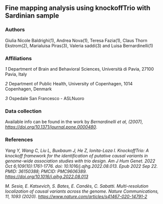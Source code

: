 ## Fine mapping analysis using knockoffTrio with Sardinian sample

### Authors 
Giulia Nicole Baldrighi(1), Andrea Nova(1), Teresa Fazia(1), Claus Thorn Ekstrom(2), Marialuisa Piras(3), Valeria saddi(3) and Luisa Bernardinelli(1)

### Affiliations
*1* Department of Brain and Behavioral Sciences, Università di Pavia, 27100 Pavia, Italy

*2* Department of Public Health, University of Copenhagen, 1014 Copenhagen, Denmark

*3* Ospedale San Francesco - ASLNuoro



### Data collection
Available info can be found in the work by *Bernardinelli et al, (2007), https://doi.org/10.1371/journal.pone.0000480*.


### References
*Yang Y, Wang C, Liu L, Buxbaum J, He Z, Ionita-Laza I. KnockoffTrio: A knockoff framework for the identification of putative causal variants in genome-wide association studies with trio design. Am J Hum Genet. 2022 Oct 6;109(10):1761-1776. doi: 10.1016/j.ajhg.2022.08.013. Epub 2022 Sep 22. PMID: 36150388; PMCID: PMC9606389. https://doi.org/10.1016/j.ajhg.2022.08.013*

*M. Sesia, E. Katsevich, S. Bates, E. Candès, C. Sabatti. Multi-resolution localization of causal variants across the genome.  Nature Communications, 11, 1093 (2020). https://www.nature.com/articles/s41467-020-14791-2*
